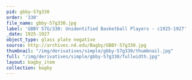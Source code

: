```yaml
---
pid: gbby-57g330
order: '330'
file_name: gbby-57g330.jpg
label: 'GBBY 57G/330: Unidentified Basketball Players - c1925-1927'
_date: 1925-1927
object_type: glass plate negative
source: http://archives.nd.edu/Bagby/GBBY-57g330.jpg
thumbnail: "/img/derivatives/simple/gbby-57g330/thumbnail.jpg"
full: "/img/derivatives/simple/gbby-57g330/fullwidth.jpg"
layout: bagby_item
collection: bagby
---
```


